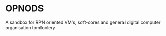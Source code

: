 # OPNODS
A sandbox for RPN oriented VM's, soft-cores and general digital computer organisation tomfoolery
